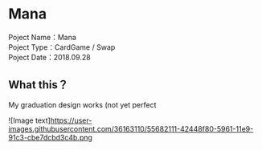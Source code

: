 # Mana
Poject Name：Mana  
Poject Type：CardGame / Swap  
Poject Date：2018.09.28
## What this？
My graduation design works (not yet perfect  

![Image text]https://user-images.githubusercontent.com/36163110/55682111-42448f80-5961-11e9-91c3-cbe7dcbd3c4b.png
